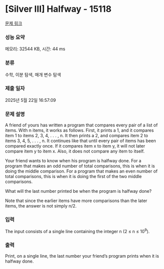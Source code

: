 # [Silver III] Halfway - 15118 

[문제 링크](https://www.acmicpc.net/problem/15118) 

### 성능 요약

메모리: 32544 KB, 시간: 44 ms

### 분류

수학, 이분 탐색, 매개 변수 탐색

### 제출 일자

2025년 5월 22일 16:57:09

### 문제 설명

<p>A friend of yours has written a program that compares every pair of a list of items. With n items, it works as follows. First, it prints a 1, and it compares item 1 to items 2, 3, 4, . . . , n. It then prints a 2, and compares item 2 to items 3, 4, 5, . . . , n. It continues like that until every pair of items has been compared exactly once. If it compares item x to item y, it will not later compare item y to item x. Also, it does not compare any item to itself.</p>

<p>Your friend wants to know when his program is halfway done. For a program that makes an odd number of total comparisons, this is when it is doing the middle comparison. For a program that makes an even number of total comparisons, this is when it is doing the first of the two middle comparisons.</p>

<p>What will the last number printed be when the program is halfway done?</p>

<p>Note that since the earlier items have more comparisons than the later items, the answer is not simply n/2.</p>

### 입력 

 <p>The input consists of a single line containing the integer n (2 ≤ n ≤ 10<sup>9</sup>).</p>

### 출력 

 <p>Print, on a single line, the last number your friend’s program prints when it is halfway done.</p>

